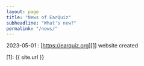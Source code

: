 ```yaml
---
layout: page
title: "News of EarQuiz"
subheadline: "What's new?"
permalink: "/news/"
---
```


2023-05-01
:   [https://earquiz.org][1] website created


 [1]: {{ site.url }}

